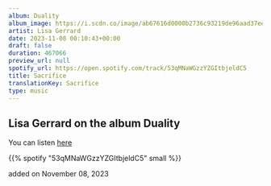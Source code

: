 ```yaml
---
album: Duality
album_image: https://i.scdn.co/image/ab67616d0000b2736c93219de96aad37ee728cba
artist: Lisa Gerrard
date: 2023-11-08 00:10:43+00:00
draft: false
duration: 467066
preview_url: null
spotify_url: https://open.spotify.com/track/53qMNaWGzzYZGItbjeldC5
title: Sacrifice
translationKey: Sacrifice
type: music
---
```


## Lisa Gerrard on the album Duality

You can listen [here](https://open.spotify.com/track/53qMNaWGzzYZGItbjeldC5)

{{% spotify "53qMNaWGzzYZGItbjeldC5" small %}}

added on November 08, 2023